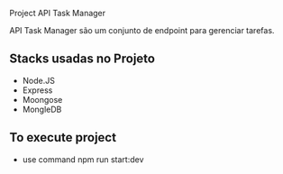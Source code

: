 Project API Task Manager

API Task Manager são um conjunto de endpoint para gerenciar tarefas.

## Stacks usadas no Projeto

-   Node.JS
-   Express
-   Moongose
-   MongleDB

## To execute project

-   use command
    npm run start:dev
